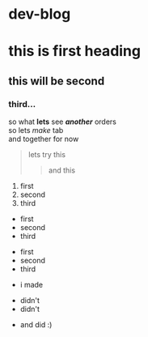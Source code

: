 # dev-blog

# this is first heading

## this will  be second

### third...

so what **lets** see ***another*** orders  
so lets *make* tab  
and together
for now  
> lets try this
>> and this

1. first
2. second
3. third

- first
- second
- third  
 
 * first
 * second
 * third
   
  + i made
  - didn't
  - didn't  
  + and did :)
  
  

